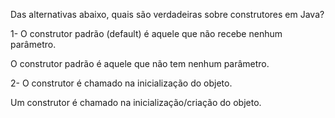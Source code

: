 Das alternativas abaixo, quais são verdadeiras sobre construtores em Java?

1- O construtor padrão (default) é aquele que não recebe nenhum parâmetro.


O construtor padrão é aquele que não tem nenhum parâmetro.


2- O construtor é chamado na inicialização do objeto.


Um construtor é chamado na inicialização/criação do objeto.